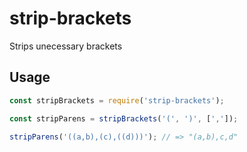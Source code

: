 # strip-brackets

Strips unecessary brackets

## Usage

```js
const stripBrackets = require('strip-brackets');

const stripParens = stripBrackets('(', ')', [',']);

stripParens('((a,b),(c),((d)))'); // => "(a,b),c,d"
```
